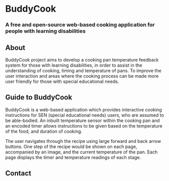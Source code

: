 # BuddyCook
### A free and open-source web-based cooking application for people with learning disabilities

## About

BuddyCook project aims to develop a cooking pan temperature feedback system for those with learning disabilities, in order to assist in the understanding of cooking, timing and temperature of pans. To improve the user interaction and areas where the cooking process can be made more user friendly for those with special educational needs. 

## Guide to BuddyCook

BuddyCook is a web-based application which provides interactive cooking instructions for SEN (special educational needs) users, who are assumed to be able-bodied. An inbuilt temperature sensor within the cooking pan and an encoded timer allows instructions to be given based on the temperature of the food, and duration of cooking.

The user navigates through the recipe using large forward and back arrow buttons. One step of the recipe would be shown on each page, accompanied by an image, and the current temperature of the pan. Each page displays the timer and temperature readings of each stage. 

## Contact

